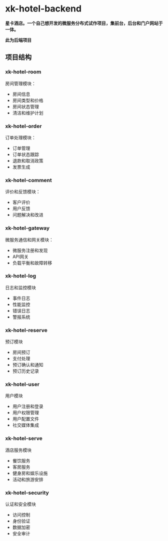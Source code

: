 # xk-hotel-backend
**星卡酒店。一个自己想开发的微服务分布式试作项目，集前台，后台和门户网站于一体。**

**此为后端项目**

## 项目结构 

### xk-hotel-room

房间管理模块：

- 房间信息
- 房间类型和价格
- 房间状态管理
- 清洁和维护计划

### xk-hotel-order

订单处理模块：

- 订单管理
- 订单状态跟踪
- 退款和取消政策
- 发票生成

### xk-hotel-comment

评价和反馈模块：

- 客户评价
- 用户反馈
- 问题解决和改进

### xk-hotel-gateway

微服务通信和网关模块：

- 微服务注册和发现
- API网关
- 负载平衡和故障转移

### xk-hotel-log

日志和监控模块

- 事件日志
- 性能监控
- 错误日志
- 警报系统

### xk-hotel-reserve

预订模块

- 房间预订
- 支付处理
- 预订确认和通知
- 预订历史记录

### xk-hotel-user

用户模块

- 用户注册和登录
- 用户权限管理
- 用户配置文件
- 社交媒体集成

### xk-hotel-serve

酒店服务模块

- 餐饮服务
- 客房服务
- 健身房和娱乐设施
- 活动和旅游安排

### xk-hotel-security

认证和安全模块

- 访问控制
- 身份验证
- 数据加密
- 安全审计
